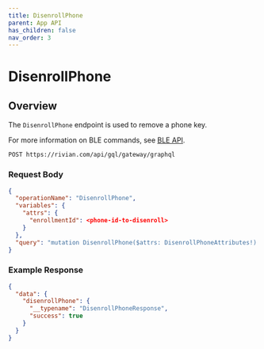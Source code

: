 ```yaml
---
title: DisenrollPhone
parent: App API
has_children: false
nav_order: 3
---
```


# DisenrollPhone

## Overview

The `DisenrollPhone` endpoint is used to remove a phone key.

For more information on BLE commands, see [BLE API](/ble/).

`POST https://rivian.com/api/gql/gateway/graphql`

### Request Body

```json
{
  "operationName": "DisenrollPhone",
  "variables": {
    "attrs": {
      "enrollmentId": <phone-id-to-disenroll>
    }
  },
  "query": "mutation DisenrollPhone($attrs: DisenrollPhoneAttributes!) { disenrollPhone(attrs: $attrs) { __typename success } }"
}
```

### Example Response

```json
{
  "data": {
    "disenrollPhone": {
      "__typename": "DisenrollPhoneResponse",
      "success": true
    }
  }
}
```

